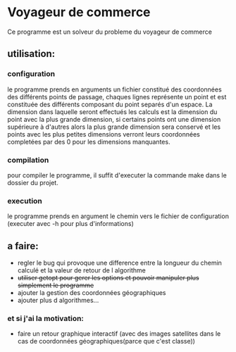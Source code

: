# Voyageur de commerce
Ce programme est un solveur du probleme du voyageur de commerce
## utilisation:
### configuration
le programme prends en arguments un fichier constitué des coordonnées des différents points de passage, chaques lignes représente un point et est constituée des différents composant du point separés d'un espace. La dimension dans laquelle seront effectués les calculs est la dimension du point avec la plus grande dimension, si certains points ont une dimension supérieure à d'autres alors la plus grande dimension sera conservé et les points avec les plus petites dimensions verront leurs coordonnées completées par des 0 pour les dimensions manquantes.
### compilation
pour compiler le programme, il suffit d'executer la commande make dans le dossier du projet.
### execution
le programme prends en argument le chemin vers le fichier de configuration (executer avec -h pour plus d'informations) 

## a faire:
* regler le bug qui provoque une difference entre la longueur du chemin calculé et la valeur de retour de l algorithme
* ~~utiliser getopt pour gerer les options et pouvoir manipuler plus simplement le programme~~
* ajouter la gestion des coordonnées géographiques
* ajouter plus d algorithmes...

### et si j'ai la motivation:
* faire un retour graphique interactif (avec des images satellites dans le cas de coordonnées géographiques(parce que c'est classe))
